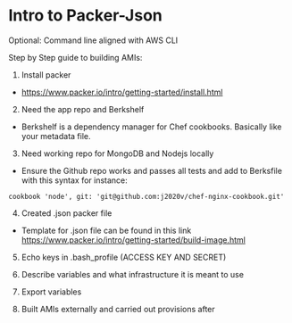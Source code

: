 # Intro to Packer-Json

Optional: Command line aligned with AWS CLI

Step by Step guide to building AMIs:

1. Install packer

  - https://www.packer.io/intro/getting-started/install.html


2. Need the app repo and Berkshelf

  - Berkshelf is a dependency manager for Chef cookbooks. Basically like your metadata file.


3. Need working repo for MongoDB and Nodejs locally
  - Ensure the Github repo works and passes all tests and add to Berksfile with this syntax for instance:

  ```
  cookbook 'node', git: 'git@github.com:j2020v/chef-nginx-cookbook.git'
```
4. Created .json packer file  

 - Template for .json file can be found in this link https://www.packer.io/intro/getting-started/build-image.html


5. Echo keys in .bash_profile (ACCESS KEY AND SECRET)


6. Describe variables and what infrastructure it is meant to use


7. Export variables  


8. Built AMIs externally and carried out provisions after
